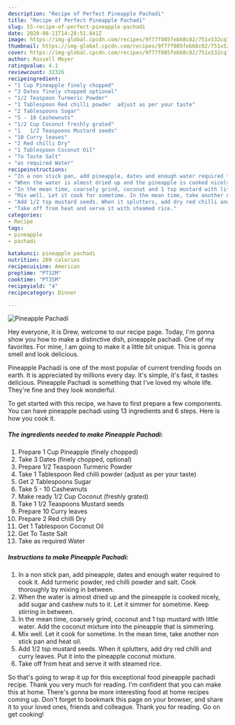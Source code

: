```yaml
---
description: "Recipe of Perfect Pineapple Pachadi"
title: "Recipe of Perfect Pineapple Pachadi"
slug: 55-recipe-of-perfect-pineapple-pachadi
date: 2020-08-11T14:28:51.841Z
image: https://img-global.cpcdn.com/recipes/9f77f085feb68c82/751x532cq70/pineapple-pachadi-recipe-main-photo.jpg
thumbnail: https://img-global.cpcdn.com/recipes/9f77f085feb68c82/751x532cq70/pineapple-pachadi-recipe-main-photo.jpg
cover: https://img-global.cpcdn.com/recipes/9f77f085feb68c82/751x532cq70/pineapple-pachadi-recipe-main-photo.jpg
author: Russell Meyer
ratingvalue: 4.1
reviewcount: 32326
recipeingredient:
- "1 Cup Pineapple finely chopped"
- "3 Dates finely chopped optional"
- "1/2 Teaspoon Turmeric Powder"
- "1 Tablespoon Red chilli powder  adjust as per your taste"
- "2 Tablespoons Sugar"
- "5 - 10 Cashewnuts"
- "1/2 Cup Coconut freshly grated"
- "1   1/2 Teaspoons Mustard seeds"
- "10 Curry leaves"
- "2 Red chilli Dry"
- "1 Tablespoon Coconut Oil"
- "To Taste Salt"
- "as required Water"
recipeinstructions:
- "In a non stick pan, add pineapple, dates and enough water required to cook it. Add turmeric powder, red chilli powder and salt. Cook thoroughly by mixing in between."
- "When the water is almost dried up and the pineapple is cooked nicely, add sugar and cashew nuts to it. Let it simmer for sometime. Keep stirring in between."
- "In the mean time, coarsely grind, coconut and 1 tsp mustard with little water. Add the coconut mixture into the pineapple that is simmering."
- "Mix well. Let it cook for sometime. In the mean time, take another non stick pan and heat oil."
- "Add 1/2 tsp mustard seeds. When it splutters, add dry red chilli and curry leaves. Put it into the pineapple coconut mixture."
- "Take off from heat and serve it with steamed rice."
categories:
- Recipe
tags:
- pineapple
- pachadi

katakunci: pineapple pachadi 
nutrition: 269 calories
recipecuisine: American
preptime: "PT32M"
cooktime: "PT35M"
recipeyield: "4"
recipecategory: Dinner

---
```



![Pineapple Pachadi](https://img-global.cpcdn.com/recipes/9f77f085feb68c82/751x532cq70/pineapple-pachadi-recipe-main-photo.jpg)

Hey everyone, it is Drew, welcome to our recipe page. Today, I'm gonna show you how to make a distinctive dish, pineapple pachadi. One of my favorites. For mine, I am going to make it a little bit unique. This is gonna smell and look delicious.

Pineapple Pachadi is one of the most popular of current trending foods on earth. It is appreciated by millions every day. It's simple, it's fast, it tastes delicious. Pineapple Pachadi is something that I've loved my whole life. They're fine and they look wonderful.




To get started with this recipe, we have to first prepare a few components. You can have pineapple pachadi using 13 ingredients and 6 steps. Here is how you cook it.

<!--inarticleads1-->

##### The ingredients needed to make Pineapple Pachadi:

1. Prepare 1 Cup Pineapple (finely chopped)
1. Take 3 Dates (finely chopped, optional)
1. Prepare 1/2 Teaspoon Turmeric Powder
1. Take 1 Tablespoon Red chilli powder  (adjust as per your taste)
1. Get 2 Tablespoons Sugar
1. Take 5 - 10 Cashewnuts
1. Make ready 1/2 Cup Coconut (freshly grated)
1. Take 1   1/2 Teaspoons Mustard seeds
1. Prepare 10 Curry leaves
1. Prepare 2 Red chilli Dry
1. Get 1 Tablespoon Coconut Oil
1. Get To Taste Salt
1. Take as required Water




<!--inarticleads2-->

##### Instructions to make Pineapple Pachadi:

1. In a non stick pan, add pineapple, dates and enough water required to cook it. Add turmeric powder, red chilli powder and salt. Cook thoroughly by mixing in between.
1. When the water is almost dried up and the pineapple is cooked nicely, add sugar and cashew nuts to it. Let it simmer for sometime. Keep stirring in between.
1. In the mean time, coarsely grind, coconut and 1 tsp mustard with little water. Add the coconut mixture into the pineapple that is simmering.
1. Mix well. Let it cook for sometime. In the mean time, take another non stick pan and heat oil.
1. Add 1/2 tsp mustard seeds. When it splutters, add dry red chilli and curry leaves. Put it into the pineapple coconut mixture.
1. Take off from heat and serve it with steamed rice.




So that's going to wrap it up for this exceptional food pineapple pachadi recipe. Thank you very much for reading. I'm confident that you can make this at home. There's gonna be more interesting food at home recipes coming up. Don't forget to bookmark this page on your browser, and share it to your loved ones, friends and colleague. Thank you for reading. Go on get cooking!
